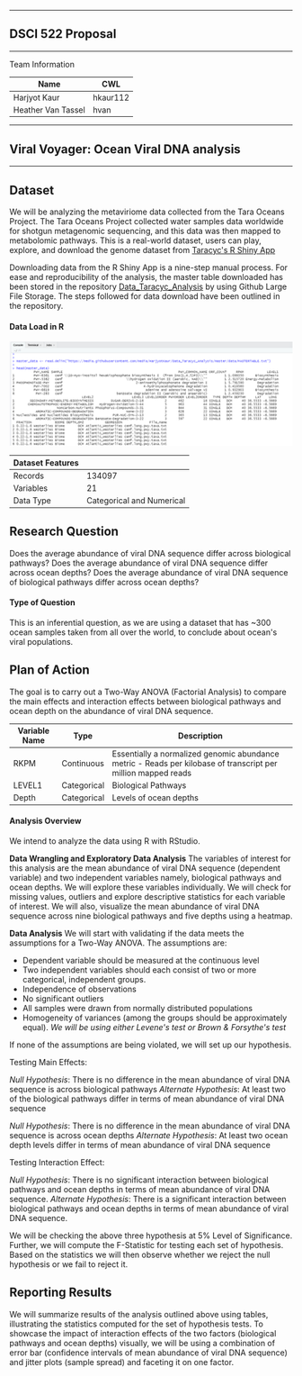 -----------------------------------------------------------------------------------
## DSCI 522 Proposal
-----------------------------------------------------------------------------------

Team Information

| Name | CWL |
|---|---|
| Harjyot Kaur | hkaur112 |
| Heather Van Tassel | hvan |

-----------------------------------------------------------------------------------
## Viral Voyager: Ocean Viral DNA analysis
-----------------------------------------------------------------------------------

## Dataset

We will be analyzing the metaviriome data collected from the Tara Oceans Project. The Tara Oceans Project collected water samples data worldwide for shotgun metagenomic sequencing, and this data was then mapped to metabolomic pathways. This is a real-world dataset, users can play, explore, and download the genome dataset from [Taracyc's R Shiny App](http://oganm.com/shiny/taracyc/)

Downloading data from the R Shiny App is a nine-step manual process. For ease and reproducibility of the analysis, the master table downloaded has been stored in the repository [Data_Taracyc_Analysis](https://github.com/HarjyotKaur/Data_Taracyc_Analysis/blob/master/README.md) by using Github Large File Storage. The steps followed for data download have been outlined in the repository.

#### Data Load in R

![](/img/Data_Load.PNG)


| Dataset Features | |
|---|---|
| Records | 134097 |
| Variables | 21 |
| Data Type | Categorical and Numerical |


## Research Question

Does the average abundance of viral DNA sequence differ across biological pathways? Does the average abundance of viral DNA sequence differ across ocean depths? Does the average abundance of viral DNA sequence of biological pathways differ across ocean depths?

#### Type of Question

This is an inferential question, as we are using a dataset that has ~300 ocean samples taken from all over the world, to conclude about ocean's viral populations.


## Plan of Action

The goal is to carry out a Two-Way ANOVA (Factorial Analysis) to compare the main effects and interaction effects between biological pathways and ocean depth on the abundance of viral DNA sequence.

| Variable Name | Type | Description |
|---|---|---|
| RKPM | Continuous | Essentially a normalized genomic abundance metric - Reads per kilobase of transcript per million mapped reads |
| LEVEL1 | Categorical | Biological Pathways |
| Depth | Categorical |  Levels of ocean depths |


#### Analysis Overview

We intend to analyze the data using R with RStudio.

__Data Wrangling and Exploratory Data Analysis__
The variables of interest for this analysis are the mean abundance of viral DNA sequence (dependent variable) and two independent variables namely, biological pathways and ocean depths. We will explore these variables individually.
We will check for missing values, outliers and explore descriptive statistics for each variable of interest. We will also, visualize the mean abundance of viral DNA sequence across nine biological pathways and five depths using a heatmap.

__Data Analysis__
We will start with validating if the data meets the assumptions for a Two-Way ANOVA. The assumptions are:
* Dependent variable should be measured at the continuous level
* Two independent variables should each consist of two or more categorical, independent groups.
* Independence of observations
* No significant outliers
* All samples were drawn from normally distributed populations
* Homogeneity of variances (among the groups should be approximately equal). *We will be using either Levene's test or Brown & Forsythe's test*

If none of the assumptions are being violated, we will set up our hypothesis.

Testing Main Effects:

*Null Hypothesis*: There is no difference in the mean abundance of viral DNA sequence is across biological pathways
*Alternate Hypothesis*: At least two of the biological pathways differ in terms of mean abundance of viral DNA sequence

*Null Hypothesis*: There is no difference in the mean abundance of viral DNA sequence is across ocean depths
*Alternate Hypothesis*: At least two ocean depth levels differ in terms of mean abundance of viral DNA sequence

Testing Interaction Effect:

*Null Hypothesis*: There is no significant interaction between biological pathways and ocean depths in terms of mean abundance of viral DNA sequence.
*Alternate Hypothesis*: There is a significant interaction between biological pathways and ocean depths in terms of mean abundance of viral DNA sequence.

We will be checking the above three hypothesis at  5% Level of Significance. Further, we will compute the F-Statistic for testing each set of hypothesis. Based on the statistics we will then observe whether we reject the null hypothesis or we fail to reject it.


## Reporting Results

We will summarize results of the analysis outlined above using tables, illustrating the statistics computed for the set of hypothesis tests. To showcase the impact of interaction effects of the two factors (biological pathways and ocean depths) visually, we will be using a combination of error bar (confidence intervals of mean abundance of viral DNA sequence) and jitter plots (sample spread) and faceting it on one factor.
